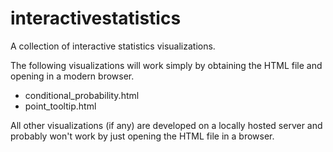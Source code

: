 # interactivestatistics
A collection of interactive statistics visualizations.

The following visualizations will work simply by obtaining the HTML
file and opening in a modern browser.

- conditional_probability.html
- point_tooltip.html

All other visualizations (if any) are developed on a locally hosted
server and probably won't work by just opening the HTML file in a
browser.

